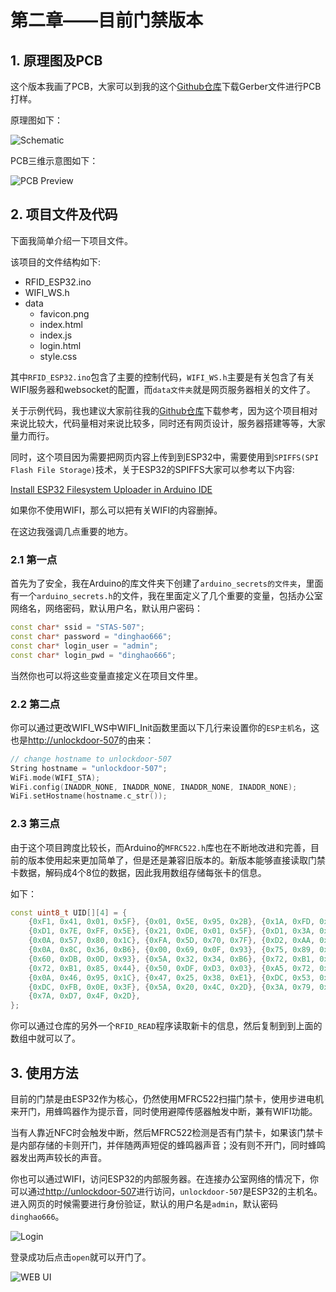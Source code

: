 # 第二章——目前门禁版本

## 1. 原理图及PCB

这个版本我画了PCB，大家可以到我的这个[Github仓库](https://github.com/MR-Addict/Door-lock-system.git)下载Gerber文件进行PCB打样。

原理图如下：

![Schematic](Images/2-3.png)

PCB三维示意图如下：

![PCB Preview](Images/2-4.png)

## 2. 项目文件及代码

下面我简单介绍一下项目文件。

该项目的文件结构如下:

- RFID_ESP32.ino
- WIFI_WS.h
- data
  - favicon.png
  - index.html
  - index.js
  - login.html
  - style.css

其中`RFID_ESP32.ino`包含了主要的控制代码，`WIFI_WS.h`主要是有关包含了有关WIFI服务器和websocket的配置，而`data文件夹`就是网页服务器相关的文件了。

关于示例代码，我也建议大家前往我的[Github仓库](https://github.com/MR-Addict/Door-lock-system.git)下载参考，因为这个项目相对来说比较大，代码量相对来说比较多，同时还有网页设计，服务器搭建等等，大家量力而行。

同时，这个项目因为需要把网页内容上传到到ESP32中，需要使用到`SPIFFS(SPI Flash File Storage)`技术，关于ESP32的SPIFFS大家可以参考以下内容:

[Install ESP32 Filesystem Uploader in Arduino IDE](https://randomnerdtutorials.com/install-esp32-filesystem-uploader-arduino-ide/)

如果你不使用WIFI，那么可以把有关WIFI的内容删掉。

在这边我强调几点重要的地方。

### 2.1 第一点

首先为了安全，我在Arduino的库文件夹下创建了`arduino_secrets的文件夹`，里面有一个`arduino_secrets.h`的文件，我在里面定义了几个重要的变量，包括办公室网络名，网络密码，默认用户名，默认用户密码：

```cpp
const char* ssid = "STAS-507";
const char* password = "dinghao666";
const char* login_user = "admin";
const char* login_pwd = "dinghao666";
```

当然你也可以将这些变量直接定义在项目文件里。

### 2.2 第二点

你可以通过更改WIFI_WS中WIFI_Init函数里面以下几行来设置你的`ESP主机名`，这也是[http://unlockdoor-507](http://unlockdoor-507)的由来：

```cpp
// change hostname to unlockdoor-507
String hostname = "unlockdoor-507";
WiFi.mode(WIFI_STA);
WiFi.config(INADDR_NONE, INADDR_NONE, INADDR_NONE, INADDR_NONE);
WiFi.setHostname(hostname.c_str());
```

### 2.3 第三点

由于这个项目跨度比较长，而Arduino的`MFRC522.h`库也在不断地改进和完善，目前的版本使用起来更加简单了，但是还是兼容旧版本的。新版本能够直接读取门禁卡数据，解码成4个8位的数据，因此我用数组存储每张卡的信息。

如下：

```cpp
const uint8_t UID[][4] = {
    {0xF1, 0x41, 0x01, 0x5F}, {0x01, 0x5E, 0x95, 0x2B}, {0x1A, 0xFD, 0xA5, 0x21}, {0xE1, 0xD8, 0xFC, 0x5E}, {0xE1, 0xE0, 0x00, 0x5F},
    {0xD1, 0x7E, 0xFF, 0x5E}, {0x21, 0xDE, 0x01, 0x5F}, {0xD1, 0x3A, 0xF6, 0x5E}, {0x31, 0xAB, 0xFD, 0x5E}, {0x21, 0x35, 0xF7, 0x5E},
    {0x0A, 0x57, 0x80, 0x1C}, {0xFA, 0x5D, 0x70, 0x7F}, {0xD2, 0xAA, 0x1C, 0x3E}, {0x15, 0x4F, 0xB9, 0xE5}, {0x75, 0x89, 0xB6, 0xE5},
    {0x0A, 0x8C, 0x36, 0xB6}, {0x00, 0x69, 0x0F, 0x93}, {0x75, 0x89, 0xB6, 0xE5}, {0xFA, 0x50, 0x35, 0xB6}, {0xEA, 0xB1, 0x1C, 0x3E},
    {0x60, 0xDB, 0x0D, 0x93}, {0x5A, 0x32, 0x34, 0xB6}, {0x72, 0xB1, 0x85, 0x44}, {0xA3, 0xA4, 0x1B, 0x3E}, {0x0C, 0x3C, 0x1A, 0x3F},
    {0x72, 0xB1, 0x85, 0x44}, {0x50, 0xDF, 0xD3, 0x03}, {0xA5, 0x72, 0x1B, 0x3E}, {0xA1, 0xC2, 0x53, 0x74}, {0x6C, 0xAE, 0x73, 0x17},
    {0x0A, 0x46, 0x95, 0x1C}, {0x47, 0x25, 0x38, 0xE1}, {0xDC, 0x53, 0x14, 0x3E}, {0x80, 0x54, 0x0C, 0x93}, {0x2A, 0x76, 0x64, 0x21},
    {0xDC, 0xFB, 0x0E, 0x3F}, {0x5A, 0x20, 0x4C, 0x2D}, {0x3A, 0x79, 0x4E, 0x2D}, {0x08, 0x82, 0xDB, 0x28}, {0x37, 0xF1, 0x20, 0xB3},
    {0x7A, 0xD7, 0x4F, 0x2D},
};
```

你可以通过仓库的另外一个`RFID_READ`程序读取新卡的信息，然后复制到到上面的数组中就可以了。

## 3. 使用方法

目前的门禁是由ESP32作为核心，仍然使用MFRC522扫描门禁卡，使用步进电机来开门，用蜂鸣器作为提示音，同时使用避障传感器触发中断，兼有WIFI功能。

当有人靠近NFC时会触发中断，然后MFRC522检测是否有门禁卡，如果该门禁卡是内部存储的卡则开门，并伴随两声短促的蜂鸣器声音；没有则不开门，同时蜂鸣器发出两声较长的声音。

你也可以通过WIFI，访问ESP32的内部服务器。在连接办公室网络的情况下，你可以通过[http://unlockdoor-507](http://unlockdoor-507)进行访问，`unlockdoor-507`是ESP32的主机名。进入网页的时候需要进行身份验证，默认的用户名是`admin`，默认密码`dinghao666`。

![Login](Images/2-1.png)

登录成功后点击`open`就可以开门了。

![WEB UI](Images/2-2.png)
